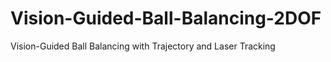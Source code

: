 # Vision-Guided-Ball-Balancing-2DOF
Vision-Guided Ball Balancing with Trajectory and Laser Tracking
